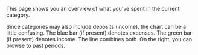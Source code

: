This page shows you an overview of what you've spent in the current category.

Since categories may also include deposits (income), the chart can be a little confusing. The blue bar (if present) denotes expenses. The green bar (if present) denotes income. The line combines both. On the right, you can browse to past periods.

